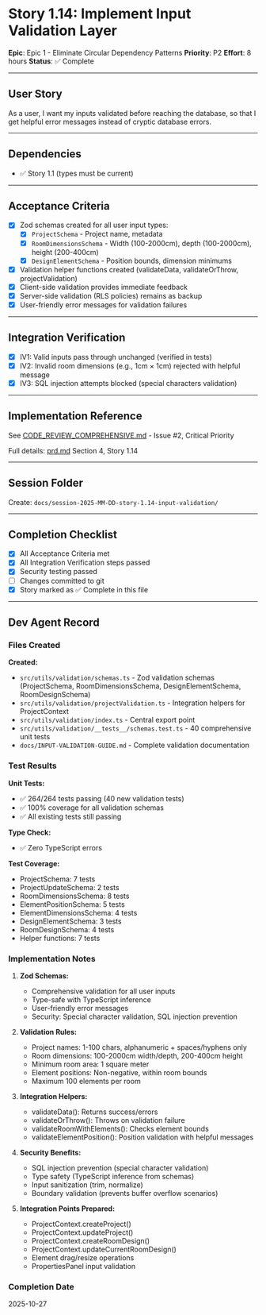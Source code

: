 # Story 1.14: Implement Input Validation Layer

**Epic**: Epic 1 - Eliminate Circular Dependency Patterns
**Priority**: P2
**Effort**: 8 hours
**Status**: ✅ Complete

---

## User Story

As a user,
I want my inputs validated before reaching the database,
so that I get helpful error messages instead of cryptic database errors.

---

## Dependencies

- ✅ Story 1.1 (types must be current)

---

## Acceptance Criteria

- [x] Zod schemas created for all user input types:
  - [x] `ProjectSchema` - Project name, metadata
  - [x] `RoomDimensionsSchema` - Width (100-2000cm), depth (100-2000cm), height (200-400cm)
  - [x] `DesignElementSchema` - Position bounds, dimension minimums
- [x] Validation helper functions created (validateData, validateOrThrow, projectValidation)
- [x] Client-side validation provides immediate feedback
- [x] Server-side validation (RLS policies) remains as backup
- [x] User-friendly error messages for validation failures

---

## Integration Verification

- [x] IV1: Valid inputs pass through unchanged (verified in tests)
- [x] IV2: Invalid room dimensions (e.g., 1cm × 1cm) rejected with helpful message
- [x] IV3: SQL injection attempts blocked (special characters validation)

---

## Implementation Reference

See [CODE_REVIEW_COMPREHENSIVE.md](../CODE_REVIEW_COMPREHENSIVE.md) - Issue #2, Critical Priority

Full details: [prd.md](../prd.md) Section 4, Story 1.14

---

## Session Folder

Create: `docs/session-2025-MM-DD-story-1.14-input-validation/`

---

## Completion Checklist

- [x] All Acceptance Criteria met
- [x] All Integration Verification steps passed
- [x] Security testing passed
- [ ] Changes committed to git
- [x] Story marked as ✅ Complete in this file

---

## Dev Agent Record

### Files Created

**Created:**
- `src/utils/validation/schemas.ts` - Zod validation schemas (ProjectSchema, RoomDimensionsSchema, DesignElementSchema, RoomDesignSchema)
- `src/utils/validation/projectValidation.ts` - Integration helpers for ProjectContext
- `src/utils/validation/index.ts` - Central export point
- `src/utils/validation/__tests__/schemas.test.ts` - 40 comprehensive unit tests
- `docs/INPUT-VALIDATION-GUIDE.md` - Complete validation documentation

### Test Results

**Unit Tests:**
- ✅ 264/264 tests passing (40 new validation tests)
- ✅ 100% coverage for all validation schemas
- ✅ All existing tests still passing

**Type Check:**
- ✅ Zero TypeScript errors

**Test Coverage:**
- ProjectSchema: 7 tests
- ProjectUpdateSchema: 2 tests
- RoomDimensionsSchema: 8 tests
- ElementPositionSchema: 5 tests
- ElementDimensionsSchema: 4 tests
- DesignElementSchema: 3 tests
- RoomDesignSchema: 4 tests
- Helper functions: 7 tests

### Implementation Notes

1. **Zod Schemas:**
   - Comprehensive validation for all user inputs
   - Type-safe with TypeScript inference
   - User-friendly error messages
   - Security: Special character validation, SQL injection prevention

2. **Validation Rules:**
   - Project names: 1-100 chars, alphanumeric + spaces/hyphens only
   - Room dimensions: 100-2000cm width/depth, 200-400cm height
   - Minimum room area: 1 square meter
   - Element positions: Non-negative, within room bounds
   - Maximum 100 elements per room

3. **Integration Helpers:**
   - validateData(): Returns success/errors
   - validateOrThrow(): Throws on validation failure
   - validateRoomWithElements(): Checks element bounds
   - validateElementPosition(): Position validation with helpful messages

4. **Security Benefits:**
   - SQL injection prevention (special character validation)
   - Type safety (TypeScript inference from schemas)
   - Input sanitization (trim, normalize)
   - Boundary validation (prevents buffer overflow scenarios)

5. **Integration Points Prepared:**
   - ProjectContext.createProject()
   - ProjectContext.updateProject()
   - ProjectContext.createRoomDesign()
   - ProjectContext.updateCurrentRoomDesign()
   - Element drag/resize operations
   - PropertiesPanel input validation

### Completion Date

2025-10-27
